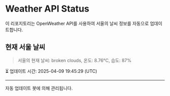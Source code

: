 
# Weather API Status

이 리포지토리는 OpenWeather API를 사용하여 서울의 날씨 정보를 자동으로 업데이트합니다.

## 현재 서울 날씨
> 서울의 현재 날씨: broken clouds, 온도: 8.76°C, 습도: 87%

⏳ 업데이트 시간: 2025-04-09 19:45:29 (UTC)

---
자동 업데이트 봇에 의해 관리됩니다.
